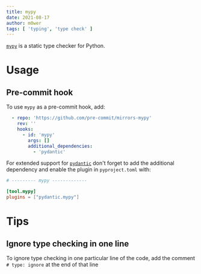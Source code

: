 ```yaml
---
title: mypy
date: 2021-08-17
author: m0wer
tags: [ 'typing', 'type check' ]
---
```


[`mypy`](https://mypy.readthedocs.io/en/stable/) is a static type checker for Python.

# Usage

## Pre-commit hook

To use `mypy` as a pre-commit hook, add:

```yaml
  - repo: 'https://github.com/pre-commit/mirrors-mypy'
    rev: ''
    hooks:
      - id: 'mypy'
        args: []
        additional_dependencies:
          - 'pydantic'
```

For extended support for [`pydantic`](pydantic.md) don't forget to add the
additional dependency and enable the plugin in `pyproject.toml` with:

```toml
# --------- mypy -------------

[tool.mypy]
plugins = ["pydantic.mypy"]
```

# Tips

## Ignore type checking in one line

To ignore type checking in one particular line of the code, add the comment
`# type: ignore` at the end of that line
